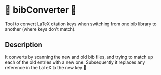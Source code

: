 # 📖 bibConverter 🔁
Tool to convert LaTeX citation keys when switching from one bib library to another (where keys don't match). 

## Description
It converts by scanning the new and old bib files, and trying to match up each of the old entries with a new one. Subsequently it replaces any reference in the LaTeX to the new key 🚀

